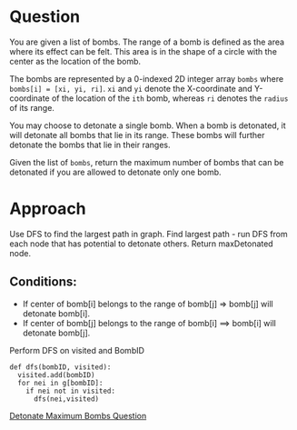 # Question
You are given a list of bombs. The range of a bomb is defined as the area where its effect can be felt. 
This area is in the shape of a circle with the center as the location of the bomb.

The bombs are represented by a 0-indexed 2D integer array ```bombs``` where ```bombs[i] = [xi, yi, ri]```. ```xi``` and ```yi``` denote the X-coordinate and Y-coordinate of the location of the ```ith``` bomb, whereas ```ri``` denotes the ```radius``` of its range.

You may choose to detonate a single bomb. 
When a bomb is detonated, it will detonate all bombs that lie in its range. 
These bombs will further detonate the bombs that lie in their ranges.

Given the list of ```bombs```, return the maximum number of bombs that can be detonated if you are allowed to detonate only one bomb.

# Approach
Use DFS to find the largest path in graph. Find largest path - run DFS from each node that has potential to detonate others. Return maxDetonated node.

## Conditions:
* If center of bomb[i] belongs to the range of bomb[j] => bomb[j] will detonate bomb[i]. 
* If center of bomb[j] belongs to the range of bomb[i] ==> bomb[i] will detonate bomb[j].

Perform DFS on visited and BombID

```
def dfs(bombID, visited):
  visited.add(bombID)
  for nei in g[bombID]:
    if nei not in visited:
      dfs(nei,visited)
 ```
 
[Detonate Maximum Bombs Question](https://leetcode.com/problems/detonate-the-maximum-bombs/)
